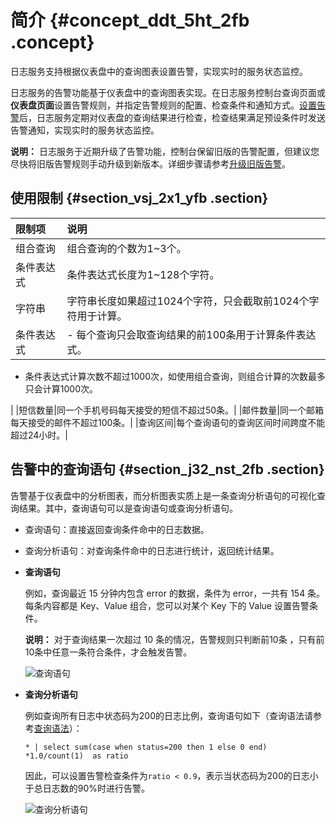 # 简介 {#concept_ddt_5ht_2fb .concept}

日志服务支持根据仪表盘中的查询图表设置告警，实现实时的服务状态监控。

日志服务的告警功能基于仪表盘中的查询图表实现。在日志服务控制台查询页面或**仪表盘页面**设置告警规则，并指定告警规则的配置、检查条件和通知方式。[设置告警](cn.zh-CN/用户指南/告警/设置告警.md)后，日志服务定期对仪表盘的查询结果进行检查，检查结果满足预设条件时发送告警通知，实现实时的服务状态监控。

**说明：** 日志服务于近期升级了告警功能，控制台保留旧版的告警配置，但建议您尽快将旧版告警规则手动升级到新版本。详细步骤请参考[升级旧版告警](cn.zh-CN/用户指南/告警/升级旧版告警.md)。

## 使用限制 {#section_vsj_2x1_yfb .section}

|限制项|说明|
|:--|:-|
|组合查询|组合查询的个数为1~3个。|
|条件表达式|条件表达式长度为1~128个字符。|
|字符串|字符串长度如果超过1024个字符，只会截取前1024个字符用于计算。|
|条件表达式| -   每个查询只会取查询结果的前100条用于计算条件表达式。
-   条件表达式计算次数不超过1000次，如使用组合查询，则组合计算的次数最多只会计算1000次。

 |
|短信数量|同一个手机号码每天接受的短信不超过50条。|
|邮件数量|同一个邮箱每天接受的邮件不超过100条。|
|查询区间|每个查询语句的查询区间时间跨度不能超过24小时。|

## 告警中的查询语句 {#section_j32_nst_2fb .section}

告警基于仪表盘中的分析图表，而分析图表实质上是一条查询分析语句的可视化查询结果。其中，查询语句可以是查询语句或查询分析语句。

-   查询语句：直接返回查询条件命中的日志数据。
-   查询分析语句：对查询条件命中的日志进行统计，返回统计结果。

-   **查询语句**

    例如，查询最近 15 分钟内包含 error 的数据，条件为 error，一共有 154 条。每条内容都是 Key、Value 组合，您可以对某个 Key 下的 Value 设置告警条件。

    **说明：** 对于查询结果一次超过 10 条的情况，告警规则只判断前10条 ，只有前10条中任意一条符合条件，才会触发告警。

    ![](images/5772_zh-CN.png "查询语句")

-   **查询分析语句**

    例如查询所有日志中状态码为200的日志比例，查询语句如下（查询语法请参考[查询语法](cn.zh-CN/用户指南/查询与分析/查询语法与功能/查询语法.md)）：

    ```
    * | select sum(case when status=200 then 1 else 0 end) *1.0/count(1)  as ratio
    ```

    因此，可以设置告警检查条件为`ratio < 0.9`，表示当状态码为200的日志小于总日志数的90%时进行告警。

    ![](images/5773_zh-CN.png "查询分析语句")


